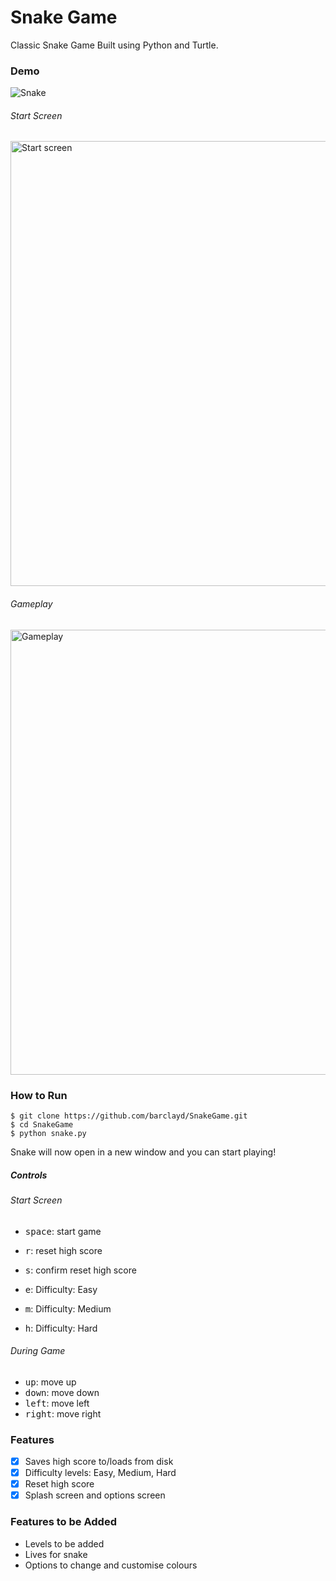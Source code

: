 # Snake Game

Classic Snake Game
Built using Python and Turtle.

### Demo

![Snake](https://user-images.githubusercontent.com/39765499/51146885-14631980-1850-11e9-8910-b7f791e46859.gif)

###### Start Screen

<img width="712" alt="Start screen" src="https://user-images.githubusercontent.com/39765499/51146365-82a6dc80-184e-11e9-8f54-d6677c6b3d44.png">

###### Gameplay

<img width="712" alt="Gameplay" src="https://user-images.githubusercontent.com/39765499/51146364-82a6dc80-184e-11e9-8892-d27aea149071.png">


### How to Run

````
$ git clone https://github.com/barclayd/SnakeGame.git
$ cd SnakeGame
$ python snake.py
````
Snake will now open in a new window and you can start playing!

##### Controls

###### Start Screen

- <kbd>space</kbd>: start game

- <kbd>r</kbd>: reset high score
- <kbd>s</kbd>: confirm reset high score

- <kbd>e</kbd>: Difficulty: Easy
- <kbd>m</kbd>: Difficulty: Medium
- <kbd>h</kbd>: Difficulty: Hard

###### During Game

- <kbd>up</kbd>: move up
- <kbd>down</kbd>: move down
- <kbd>left</kbd>: move left
- <kbd>right</kbd>: move right

### Features 

- [x] Saves high score to/loads from disk
- [x] Difficulty levels: Easy, Medium, Hard
- [x] Reset high score
- [x] Splash screen and options screen

### Features to be Added

* Levels to be added
* Lives for snake
* Options to change and customise colours
